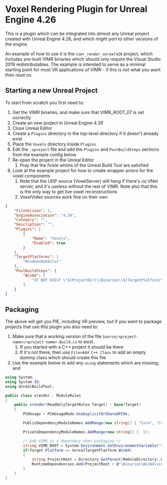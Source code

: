 # Voxel Rendering Plugin for Unreal Engine 4.26

This is a plugin which can be integrated into almost any Unreal project created with Unreal Engine 4.26, and which *might* port to other versions of the engine. 

An example of how to use it is the `vimr_render_unreal426` project, which includes pre-built VIMR binaries which should only require the Visual Studio 2019 redistributables. 
The example is intended to serve as a minimal starting point for most VR applications of VIMR - if this is not what you want then read on.

## Starting a new Unreal Project

To start from scratch you first need to:

1. Get the VIMR binaries, and make sure that VIMR_ROOT_07 is set correctly
2. Create an new project in Unreal Engine 4.26
3. Close Unreal Editor
4. Create a `Plugins` directory in the top-level directory if it doesn't already exist
5. Place the `Voxels` directory inside `Plugins` 
6. Edit the `.uproject` file and add the `Plugins` and `PostBuildSteps` sections from the example config below
7. Re-open the project in the Unreal Editor
   1. Pray that the fickle whims of the Unreal Build Tool are satisfied
8. Look at the example project for how to create wrapper actors for the voxel components
   1. Note that the UDP source (VoxelServer) will hang if there's no VNet server, and it's useless without the rest of VIMR. Note also that this is the only way to get live voxel reconstructions
   2. VoxelVideo sources work fine on their own

```JSON
{
	"FileVersion": 3,
	"EngineAssociation": "4.26",
	"Category": "",
	"Description": "",
    "Plugins": [
        {
            "Name": "Voxels",
            "Enabled": true
        }
    ],
    "TargetPlatforms": [
        "WindowsNoEditor"
    ],
    "PostBuildSteps": {
        "Win64": [
            "IF NOT EXIST \"$(ProjectDir)\\Binaries\\$(TargetPlatform)\\vimr.dll\" copy /Y \"$(VIMR_ROOT_07)\\bin\\vimr.dll\" \"$(ProjectDir)\\Binaries\\$(TargetPlatform)\\\""
        ]
    }
}

```

## Packaging

The above will get you PIE, including VR preview, but if you want to package projects that use this plugin you also need to:

1. Make sure that a working version of the file  `Source/<project-name>/<project-name>.Build.cs` to exist.
   1. If you started with a C++ project it should be there
   2. If it's not there, then use `File>Add C++ Class` to add an empty dummy class which should create this file
2. Use the example below to add any `using` statements which are missing, and 

```CS
using System;
using System.IO;
using UnrealBuildTool;

public class vrender : ModuleRules
{
	public vrender(ReadOnlyTargetRules Target) : base(Target)
	{
		PCHUsage = PCHUsageMode.UseExplicitOrSharedPCHs;

		PublicDependencyModuleNames.AddRange(new string[] { "Core", "CoreUObject", "Engine", "InputCore" });

		PrivateDependencyModuleNames.AddRange(new string[] {  });

		/* Add VIMR as a dependecy when packaging */
		string VIMR_ROOT = System.Environment.GetEnvironmentVariable("VIMR_ROOT_07");
		if(Target.Platform == UnrealTargetPlatform.Win64)
		{
			string ProjectRoot = Directory.GetParent(ModuleDirectory).Parent.FullName;
			RuntimeDependencies.Add(ProjectRoot + @"\Binaries\Win64\vimr.dll");
		}
	}
}

```
